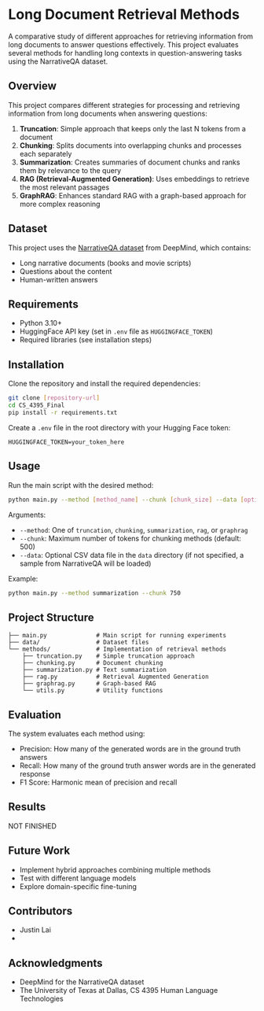 # Long Document Retrieval Methods

A comparative study of different approaches for retrieving information from long documents to answer questions effectively. This project evaluates several methods for handling long contexts in question-answering tasks using the NarrativeQA dataset.

## Overview

This project compares different strategies for processing and retrieving information from long documents when answering questions:

1. **Truncation**: Simple approach that keeps only the last N tokens from a document
2. **Chunking**: Splits documents into overlapping chunks and processes each separately
3. **Summarization**: Creates summaries of document chunks and ranks them by relevance to the query
4. **RAG (Retrieval-Augmented Generation)**: Uses embeddings to retrieve the most relevant passages
5. **GraphRAG**: Enhances standard RAG with a graph-based approach for more complex reasoning

## Dataset

This project uses the [NarrativeQA dataset](https://huggingface.co/datasets/deepmind/narrativeqa) from DeepMind, which contains:

- Long narrative documents (books and movie scripts)
- Questions about the content
- Human-written answers

## Requirements

- Python 3.10+
- HuggingFace API key (set in `.env` file as `HUGGINGFACE_TOKEN`)
- Required libraries (see installation steps)

## Installation

Clone the repository and install the required dependencies:

```bash
git clone [repository-url]
cd CS_4395_Final
pip install -r requirements.txt
```

Create a `.env` file in the root directory with your Hugging Face token:

```
HUGGINGFACE_TOKEN=your_token_here
```

## Usage

Run the main script with the desired method:

```bash
python main.py --method [method_name] --chunk [chunk_size] --data [optional_data_file]
```

Arguments:

- `--method`: One of `truncation`, `chunking`, `summarization`, `rag`, or `graphrag`
- `--chunk`: Maximum number of tokens for chunking methods (default: 500)
- `--data`: Optional CSV data file in the `data` directory (if not specified, a sample from NarrativeQA will be loaded)

Example:

```bash
python main.py --method summarization --chunk 750
```

## Project Structure

```
├── main.py              # Main script for running experiments
├── data/                # Dataset files
└── methods/             # Implementation of retrieval methods
    ├── truncation.py    # Simple truncation approach
    ├── chunking.py      # Document chunking
    ├── summarization.py # Text summarization
    ├── rag.py           # Retrieval Augmented Generation
    ├── graphrag.py      # Graph-based RAG
    └── utils.py         # Utility functions
```

## Evaluation

The system evaluates each method using:

- Precision: How many of the generated words are in the ground truth answers
- Recall: How many of the ground truth answer words are in the generated response
- F1 Score: Harmonic mean of precision and recall

## Results

NOT FINISHED

## Future Work

- Implement hybrid approaches combining multiple methods
- Test with different language models
- Explore domain-specific fine-tuning

## Contributors

- Justin Lai
- 

## Acknowledgments

- DeepMind for the NarrativeQA dataset
- The University of Texas at Dallas, CS 4395 Human Language Technologies
